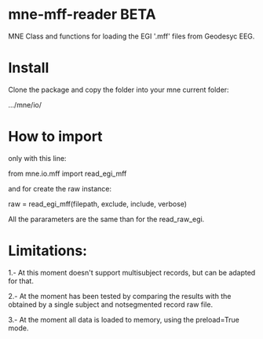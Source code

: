 # mne-mff-reader  BETA

MNE Class and functions for loading the EGI '.mff' files from Geodesyc EEG. 

# Install

Clone the package and copy the folder into your mne current folder:

.../mne/io/

# How to import

only with this line:

from mne.io.mff import read_egi_mff

and for create the raw instance:

raw = read_egi_mff(filepath, exclude, include, verbose)

All the pararameters are the same than for the read_raw_egi.


# Limitations:

1.- At this moment doesn't support multisubject records, but can be adapted for that.

2.- At the moment has been tested by comparing the results with the obtained by a single subject and notsegmented record raw file.

3.- At the moment all data is loaded to memory, using the preload=True mode.
